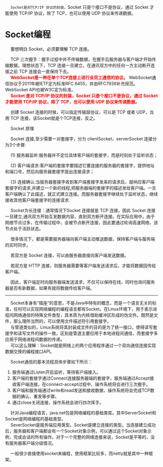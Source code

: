 
&emsp; `Socket是对TCP/IP 协议的封装。`Socket 只是个接口不是协议，通过 Socket 才能使用 TCP/IP 协议，除了 TCP，也可以使用 UDP 协议来传递数据。  


# Socket编程  
<!-- 

Socket是tcp、udp的封装。  

HTTP 和 Socket 的区别
https://www.cnblogs.com/zhuleixiao/p/9218121.html

HTTP 和 Socket 的区别
https://www.cnblogs.com/zhuleixiao/p/9218121.html

HTTP 和 Socket 的区别
https://www.cnblogs.com/meier1205/p/5971313.html

socket编程
https://www.cnblogs.com/mingforyou/p/3258418.html
socket技术详解（看清socket编程）
https://blog.csdn.net/weixin_39634961/article/details/80236161
https://www.zhihu.com/question/29637351
https://blog.csdn.net/zhoujn90/article/details/44955137


-->

&emsp; 要想明白 Socket，必须要理解 TCP 连接。  

&emsp; TCP 三次握手：握手过程中并不传输数据，在握手后服务器与客户端才开始传输数据，理想状态下，TCP 连接一旦建立，在通讯双方中的任何一方主动断开连接之前 TCP 连接会一直保持下去。  
&emsp; **<font color = "red">WebSocket是一种在单个TCP连接上进行全双工通信的协议。</font>** WebSocket通信协议于2011年被IETF定为标准RFC 6455，并由RFC7936补充规范。WebSocket API也被W3C定为标准。  
&emsp; **<font color = "red">Socket 是对 TCP/IP 协议的封装，Socket 只是个接口不是协议，通过 Socket 才能使用 TCP/IP 协议，除了 TCP，也可以使用 UDP 协议来传递数据。</font>**  

&emsp; 创建 Socket 连接的时候，可以指定传输层协议，可以是 TCP 或者 UDP，当用 TCP 连接，该Socket就是个TCP连接，反之。  

&emsp; Socket 原理  

&emsp; Socket 连接,至少需要一对套接字，分为 clientSocket，serverSocket 连接分为3个步骤:  

&emsp; (1) 服务器监听:服务器并不定位具体客户端的套接字，而是时刻处于监听状态；  

&emsp; (2) 客户端请求:客户端的套接字要描述它要连接的服务器的套接字，提供地址和端口号，然后向服务器套接字提出连接请求；  

&emsp; (3) 连接确认:当服务器套接字收到客户端套接字发来的请求后，就响应客户端套接字的请求,并建立一个新的线程,把服务器端的套接字的描述发给客户端。一旦客户端确认了此描述，就正式建立连接。而服务器套接字继续处于监听状态，继续接收其他客户端套接字的连接请求.  

&emsp; Socket为长连接：通常情况下Socket 连接就是 TCP 连接，因此 Socket 连接一旦建立,通讯双方开始互发数据内容，直到双方断开连接。在实际应用中，由于网络节点过多，在传输过程中，会被节点断开连接，因此要通过轮询高速网络，该节点处于活跃状态。  

 

&emsp; 很多情况下，都是需要服务器端向客户端主动推送数据，保持客户端与服务端的实时同步。  

&emsp; 若双方是 Socket 连接，可以由服务器直接向客户端发送数据。  

&emsp; 若双方是 HTTP 连接，则服务器需要等客户端发送请求后，才能将数据回传给客户端。  

&emsp; 因此，客户端定时向服务器端发送请求，不仅可以保持在线，同时也询问服务器是否有新数据，如果有就将数据传给客户端。  

----------

&emsp; Socket本身有“插座”的意思，不是Java中特有的概念，而是一个语言无关的标准，任何可以实现网络编程的编程语言都有Socket。在Linux环境下，用于表示进程间网络通信的特殊文件类型，其本质为内核借助缓冲区形成的伪文件。既然是文件，那么理所当然的，可以使用文件描述符引用套接字。   
&emsp; 与管道类似的，Linux系统将其封装成文件的目的是为了统一接口，使得读写套接字和读写文件的操作一致。区别是管道主要应用于本地进程间通信，而套接字多应用于网络进程间数据的传递。  
&emsp; 可以这么理解：Socket就是网络上的两个应用程序通过一个双向通信连接实现数据交换的编程接口API。  

&emsp; Socket通信的基本流程具体步骤如下所示：  
1. 服务端通过Listen开启监听，等待客户端接入。
2. 客户端的套接字通过Connect连接服务器端的套接字，服务端通过Accept接收客户端连接。在connect-accept过程中，操作系统将会进行三次握手。
3. 客户端和服务端通过write和read发送和接收数据，操作系统将会完成TCP数据的确认、重发等步骤。
4. 通过close关闭连接，操作系统会进行四次挥手。

&emsp; 针对Java编程语言，java.net包是网络编程的基础类库。其中ServerSocket和Socket是网络编程的基础类型。  
&emsp; SeverSocket是服务端应用类型。Socket是建立连接的类型。当连接建立成功后，服务器和客户端都会有一个Socket对象示例，可以通过这个Socket对象示例，完成会话的所有操作。对于一个完整的网络连接来说，Socket是平等的，没有服务器客户端分级情况。  

&emsp; 一般很少直接使用socket来编程，使用框架比较多，而netty就是其中一种框架。  
